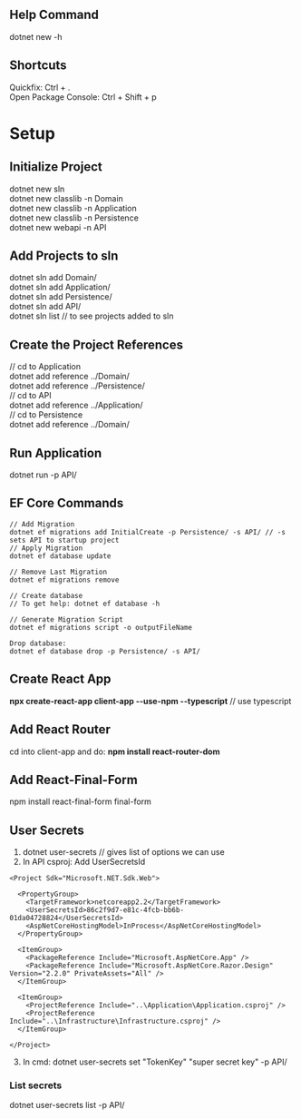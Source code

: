 ## Help Command
dotnet new -h

## Shortcuts
Quickfix: Ctrl + .  
Open Package Console: Ctrl + Shift + p

# Setup  

## Initialize Project
dotnet new sln  
dotnet new classlib -n Domain  
dotnet new classlib -n Application  
dotnet new classlib -n Persistence  
dotnet new webapi -n API  

## Add Projects to sln
dotnet sln add Domain/  
dotnet sln add Application/  
dotnet sln add Persistence/  
dotnet sln add API/  
dotnet sln list // to see projects added to sln

## Create the Project References
// cd to Application  
dotnet add reference ../Domain/  
dotnet add reference ../Persistence/  
// cd to API  
dotnet add reference ../Application/  
// cd to Persistence  
dotnet add reference ../Domain/

## Run Application
dotnet run -p API/

## EF Core Commands
```
// Add Migration
dotnet ef migrations add InitialCreate -p Persistence/ -s API/ // -s sets API to startup project
// Apply Migration
dotnet ef database update

// Remove Last Migration
dotnet ef migrations remove

// Create database  
// To get help: dotnet ef database -h

// Generate Migration Script
dotnet ef migrations script -o outputFileName

Drop database:
dotnet ef database drop -p Persistence/ -s API/
```

## Create React App
**npx create-react-app client-app --use-npm --typescript** // use typescript  

## Add React Router
cd into client-app and do: **npm install react-router-dom**

## Add React-Final-Form
npm install react-final-form final-form

## User Secrets  
1) dotnet user-secrets // gives list of options we can use
2) In API csproj: Add UserSecretsId
```
<Project Sdk="Microsoft.NET.Sdk.Web">

  <PropertyGroup>
    <TargetFramework>netcoreapp2.2</TargetFramework>
    <UserSecretsId>86c2f9d7-e81c-4fcb-bb6b-01da04728824</UserSecretsId>
    <AspNetCoreHostingModel>InProcess</AspNetCoreHostingModel>
  </PropertyGroup>

  <ItemGroup>
    <PackageReference Include="Microsoft.AspNetCore.App" />
    <PackageReference Include="Microsoft.AspNetCore.Razor.Design" Version="2.2.0" PrivateAssets="All" />
  </ItemGroup>

  <ItemGroup>
    <ProjectReference Include="..\Application\Application.csproj" />
    <ProjectReference Include="..\Infrastructure\Infrastructure.csproj" />
  </ItemGroup>

</Project>
```
3) In cmd: dotnet user-secrets set "TokenKey" "super secret key" -p API/

### List secrets
dotnet user-secrets list -p API/
